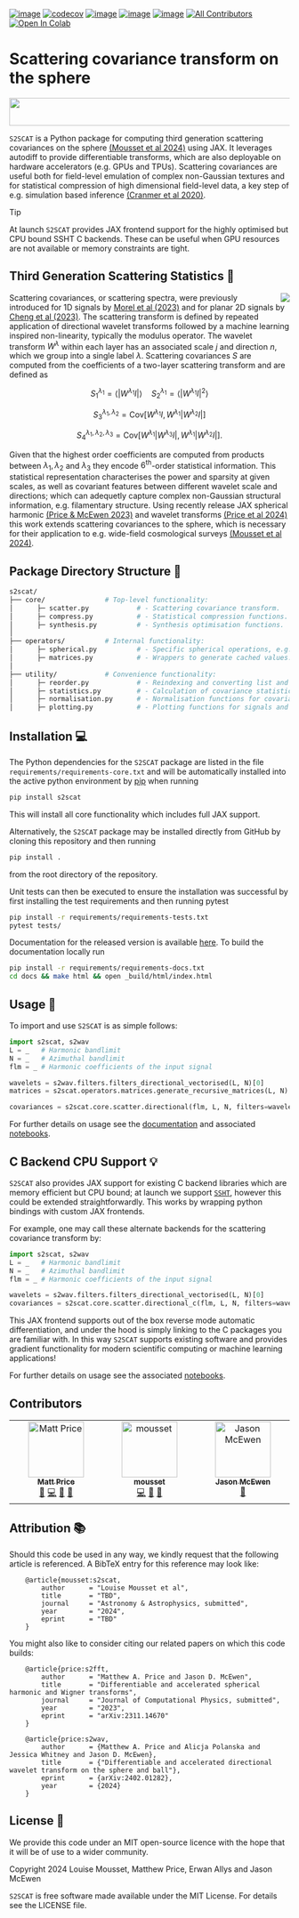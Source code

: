 [![image](https://github.com/astro-informatics/s2scat/actions/workflows/tests.yml/badge.svg?branch=main)](https://github.com/astro-informatics/s2scat/actions/workflows/tests.yml)
[![codecov](https://codecov.io/gh/astro-informatics/s2scat/graph/badge.svg?token=LTSRXQVHIA)](https://codecov.io/gh/astro-informatics/s2scat)
[![image](https://img.shields.io/badge/License-MIT-yellow.svg)](https://opensource.org/licenses/MIT)
[![image](https://badge.fury.io/py/s2scat.svg)](https://badge.fury.io/py/s2scat)
[![image](http://img.shields.io/badge/arXiv-xxxx.xxxxx-orange.svg?style=flat)](https://arxiv.org/abs/xxxx.xxxxx)
[![All Contributors](https://img.shields.io/github/all-contributors/astro-informatics/s2fft?color=ee8449&style=flat-square)](#contributors)
[![Open In Colab](https://colab.research.google.com/assets/colab-badge.svg)](add_link_here)

# Scattering covariance transform on the sphere

<img align="center" width="700" height="50" src="./docs/assets/synthesis_zoom.gif">

`S2SCAT` is a Python package for computing third generation scattering covariances on the sphere [(Mousset et al 2024)](https://arxiv.org/abs/xxxx.xxxxx) using JAX. It leverages autodiff to provide differentiable transforms, which are also deployable on hardware accelerators (e.g. GPUs and TPUs). Scattering covariances are useful both for field-level emulation of complex non-Gaussian textures and for statistical compression of high dimensional field-level data, a key step of e.g. simulation based inference [(Cranmer et al 2020)](https://www.pnas.org/doi/abs/10.1073/pnas.1912789117).

> [!TIP]
> At launch `S2SCAT` provides JAX frontend support for the highly optimised but CPU bound SSHT C backends. These can be useful when GPU resources are not available or memory constraints are tight.


## Third Generation Scattering Statistics :dna:

<img align="right" src="./docs/assets/synthesis.gif">

Scattering covariances, or scattering spectra, were previously introduced for 1D signals by [Morel et al (2023)](https://arxiv.org/abs/2204.10177) and for planar 2D signals by [Cheng et al (2023)](https://arxiv.org/abs/2306.17210). The scattering transform is defined by repeated application of directional wavelet transforms followed by a machine learning inspired non-linearity, typically the modulus operator. The wavelet transform $W^{\lambda}$ within each layer has an associated scale $j$ and direction $n$, which we group into a single label $\lambda$. Scattering covariances $S$ are computed from the coefficients of a two-layer scattering transform and are defined as

$$S_1^{\lambda_1} = \langle |W^{\lambda_1} I| \rangle \quad S_2^{\lambda_1} = \langle|W^{\lambda_1} I|^2 \rangle$$

$$S_3^{\lambda_1, \lambda_2} = \text{Cov} \left[  W^{\lambda_1}I, W^{\lambda_1}|W^{\lambda_2} I| \right]$$

$$S_4^{\lambda_1, \lambda_2, \lambda_3} = \text{Cov} \left[W^{\lambda_1}|W^{\lambda_3}I|, W^{\lambda_1}|W^{\lambda_2}I|\right].$$

Given that the highest order coefficients are computed from products between $\lambda_1, \lambda_2$ and $\lambda_3$ they encode $6^{\text{th}}$-order statistical information. This statistical representation characterises the power and sparsity at given scales, as well as covariant features between different wavelet scale and directions; which can adequetly capture complex non-Gaussian structural information, e.g. filamentary structure. Using recently release JAX spherical harmonic [(Price & McEwen 2023)](https://arxiv.org/abs/2311.14670) and wavelet transforms [(Price et al 2024)](https://arxiv.org/abs/2402.01282) this work extends scattering covariances to the sphere, which is necessary for their application to e.g. wide-field cosmological surveys [(Mousset et al 2024)](https://arxiv.org/abs/xxxx.xxxxx).

## Package Directory Structure :art:

``` bash
s2scat/  
├── core/               # Top-level functionality:
│      ├─ scatter.py            # - Scattering covariance transform.
│      ├─ compress.py           # - Statistical compression functions.
│      ├─ synthesis.py          # - Synthesis optimisation functions. 
│    
├── operators/          # Internal functionality:
│      ├─ spherical.py          # - Specific spherical operations, e.g. batched SHTs.
│      ├─ matrices.py           # - Wrappers to generate cached values. 
│
├── utility/            # Convenience functionality:
│      ├─ reorder.py            # - Reindexing and converting list and arrays.
│      ├─ statistics.py         # - Calculation of covariance statistics. 
│      ├─ normalisation.py      # - Normalisation functions for covariance statistics. 
│      ├─ plotting.py           # - Plotting functions for signals and statistics.
```

## Installation :computer:

The Python dependencies for the `S2SCAT` package are listed in the file
`requirements/requirements-core.txt` and will be automatically installed
into the active python environment by [pip](https://pypi.org) when running

``` bash
pip install s2scat
```
This will install all core functionality which includes full JAX support.

Alternatively, the `S2SCAT` package may be installed directly from GitHub by cloning this 
repository and then running 

``` bash
pip install .        
```

from the root directory of the repository. 

Unit tests can then be executed to ensure the installation was successful by first installing the test requirements and then running pytest

``` bash
pip install -r requirements/requirements-tests.txt
pytest tests/  
```

Documentation for the released version is available [here](https://astro-informatics.github.io/s2scat/). To build the documentation locally run

``` bash
pip install -r requirements/requirements-docs.txt
cd docs && make html && open _build/html/index.html
```

## Usage :rocket:

To import and use `S2SCAT` is as simple follows:

``` python
import s2scat, s2wav
L = _   # Harmonic bandlimit 
N = _   # Azimuthal bandlimit 
flm = _ # Harmonic coefficients of the input signal 

wavelets = s2wav.filters.filters_directional_vectorised(L, N)[0]
matrices = s2scat.operators.matrices.generate_recursive_matrices(L, N)

covariances = s2scat.core.scatter.directional(flm, L, N, filters=wavelets, precomps=precomps)
```

For further details on usage see the [documentation](https://astro-informatics.github.io/s2scat/) and associated [notebooks](add_link_here).

## C Backend CPU Support :bulb:

`S2SCAT` also provides JAX support for existing C backend libraries which are memory efficient but CPU bound; at launch we support [`SSHT`](https://github.com/astro-informatics/ssht), however this could be extended straightforwardly. This works by wrapping python bindings with custom JAX frontends.

For example, one may call these alternate backends for the scattering covariance transform by:

``` python
import s2scat, s2wav
L = _   # Harmonic bandlimit 
N = _   # Azimuthal bandlimit 
flm = _ # Harmonic coefficients of the input signal 

wavelets = s2wav.filters.filters_directional_vectorised(L, N)[0]
covariances = s2scat.core.scatter.directional_c(flm, L, N, filters=wavelets)
```

This JAX frontend supports out of the box reverse mode automatic differentiation, 
and under the hood is simply linking to the C packages you are familiar with. In this 
way `S2SCAT` supports existing software and provides gradient functionality for modern 
scientific computing or machine learning applications!

For further details on usage see the associated [notebooks](add_link_here).

## Contributors

<!-- ALL-CONTRIBUTORS-LIST:START - Do not remove or modify this section -->
<!-- prettier-ignore-start -->
<!-- markdownlint-disable -->
<table>
  <tbody>
    <tr>
      <td align="center" valign="top" width="14.28%"><a href="https://cosmomatt.github.io"><img src="https://avatars.githubusercontent.com/u/32554533?v=4?s=100" width="100px;" alt="Matt Price"/><br /><sub><b>Matt Price</b></sub></a><br /><a href="#ideas-CosmoMatt" title="Ideas, Planning, & Feedback">🤔</a> <a href="#code-CosmoMatt" title="Code">💻</a> <a href="#design-CosmoMatt" title="Design">🎨</a> <a href="#doc-CosmoMatt" title="Documentation">📖</a></td>
      <td align="center" valign="top" width="14.28%"><a href="https://github.com/mousset"><img src="https://avatars.githubusercontent.com/u/37935237?v=4?s=100" width="100px;" alt="mousset"/><br /><sub><b>mousset</b></sub></a><br /><a href="#code-mousset" title="Code">💻</a> <a href="#design-mousset" title="Design">🎨</a> <a href="#ideas-mousset" title="Ideas, Planning, & Feedback">🤔</a></td>
      <td align="center" valign="top" width="14.28%"><a href="http://www.jasonmcewen.org"><img src="https://avatars.githubusercontent.com/u/3181701?v=4?s=100" width="100px;" alt="Jason McEwen "/><br /><sub><b>Jason McEwen </b></sub></a><br /><a href="#ideas-jasonmcewen" title="Ideas, Planning, & Feedback">🤔</a></td>
    </tr>
  </tbody>
</table>

<!-- markdownlint-restore -->
<!-- prettier-ignore-end -->

<!-- ALL-CONTRIBUTORS-LIST:END -->


## Attribution :books: 

Should this code be used in any way, we kindly request that the following article is
referenced. A BibTeX entry for this reference may look like:

```
    @article{mousset:s2scat, 
        author      = "Louise Mousset et al",
        title       = "TBD",
        journal     = "Astronomy & Astrophysics, submitted",
        year        = "2024",
        eprint      = "TBD"        
    }
```

You might also like to consider citing our related papers on which this
code builds:

```
    @article{price:s2fft, 
        author      = "Matthew A. Price and Jason D. McEwen",
        title       = "Differentiable and accelerated spherical harmonic and Wigner transforms",
        journal     = "Journal of Computational Physics, submitted",
        year        = "2023",
        eprint      = "arXiv:2311.14670"        
    }
```
```
    @article{price:s2wav, 
        author      = {Matthew A. Price and Alicja Polanska and Jessica Whitney and Jason D. McEwen},
        title       = {"Differentiable and accelerated directional wavelet transform on the sphere and ball"},
        eprint      = {arXiv:2402.01282},
        year        = {2024}
    }
```

## License :memo:

We provide this code under an MIT open-source licence with the hope that
it will be of use to a wider community.

Copyright 2024 Louise Mousset, Matthew Price, Erwan Allys and Jason McEwen

`S2SCAT` is free software made available under the MIT License. For
details see the LICENSE file.
